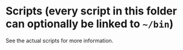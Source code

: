 # Scripts (every script in this folder can optionally be linked to ``~/bin``)

See the actual scripts for more information.

